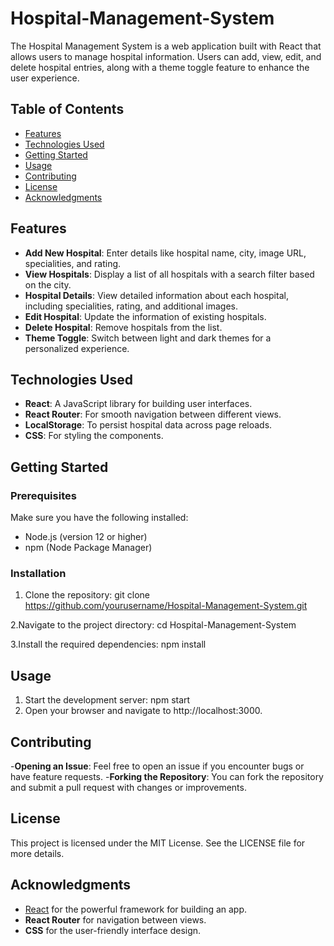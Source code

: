 # Hospital-Management-System

The Hospital Management System is a web application built with React that allows users to manage hospital information. Users can add, view, edit, and delete hospital entries, along with a theme toggle feature to enhance the user experience.

## Table of Contents
- [Features](#features)
- [Technologies Used](#technologies-used)
- [Getting Started](#getting-started)
- [Usage](#usage)
- [Contributing](#contributing)
- [License](#license)
- [Acknowledgments](#acknowledgments)

## Features
- **Add New Hospital**: Enter details like hospital name, city, image URL, specialities, and rating.
- **View Hospitals**: Display a list of all hospitals with a search filter based on the city.
- **Hospital Details**: View detailed information about each hospital, including specialities, rating, and additional images.
- **Edit Hospital**: Update the information of existing hospitals.
- **Delete Hospital**: Remove hospitals from the list.
- **Theme Toggle**: Switch between light and dark themes for a personalized experience.

## Technologies Used
- **React**: A JavaScript library for building user interfaces.
- **React Router**: For smooth navigation between different views.
- **LocalStorage**: To persist hospital data across page reloads.
- **CSS**: For styling the components.

## Getting Started

### Prerequisites
Make sure you have the following installed:
- Node.js (version 12 or higher)
- npm (Node Package Manager)

### Installation
1. Clone the repository:
    git clone https://github.com/yourusername/Hospital-Management-System.git
   
2.Navigate to the project directory:
    cd Hospital-Management-System

3.Install the required dependencies:
  npm install

## Usage
1. Start the development server:
    npm start
2. Open your browser and navigate to http://localhost:3000.

## Contributing
-**Opening an Issue**: Feel free to open an issue if you encounter bugs or have feature requests.
-**Forking the Repository**: You can fork the repository and submit a pull request with changes or improvements.


## License
This project is licensed under the MIT License. See the LICENSE file for more details.

## Acknowledgments
- [React](https://reactjs.org) for the powerful framework for building an app.
- **React Router** for navigation between views.
- **CSS** for the user-friendly interface design.

